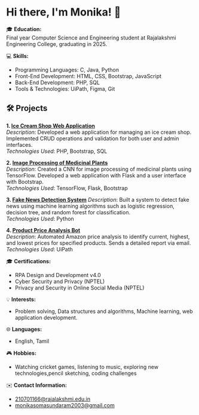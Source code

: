# Hi there, I'm Monika! 👋

🎓 **Education:**  
Final year Computer Science and Engineering student at Rajalakshmi Engineering College, graduating in 2025.

💻 **Skills:**  
- Programming Languages: C, Java, Python
- Front-End Development: HTML, CSS, Bootstrap, JavaScript
- Back-End Development: PHP, SQL
- Tools & Technologies: UiPath, Figma, Git
  
## 🛠️ Projects

**1. [Ice Cream Shop Web Application](https://github.com/MonikaSomasundaram/Icecream_Shop_WebApplication)**  
*Description*: Developed a web application for managing an ice cream shop. Implemented CRUD operations and validation for both user and admin interfaces.  
*Technologies Used*: PHP, Bootstrap, SQL

**2. [Image Processing of Medicinal Plants](https://github.com/MonikaSomasundaram/210701166-GE19612-PRIEE )**  
*Description*: Created a CNN for image processing of medicinal plants using TensorFlow. Developed a web application with Flask and a user interface with Bootstrap.  
*Technologies Used*: TensorFlow, Flask, Bootstrap

**3. [Fake News Detection System](https://github.com/MonikaSomasundaram/Fake_News_Detection)** 
*Description*: Built a system to detect fake news using machine learning algorithms such as logistic regression, decision tree, and random forest for classification.  
*Technologies Used*: Python

**4. [Product Price Analysis Bot](https://github.com/MonikaSomasundaram/Product_Price_Analysis_Bot)**  
*Description*: Automated Amazon price analysis to identify current, highest, and lowest prices for specified products. Sends a detailed report via email.  
*Technologies Used*: UiPath

🎓 **Certifications:**  
- RPA Design and Development v4.0
- Cyber Security and Privacy (NPTEL)
- Privacy and Security in Online Social Media (NPTEL)

💡 **Interests:**  
- Problem solving, Data structures and algorithms, Machine learning, web application development.

🌐 **Languages:**  
- English, Tamil

🎮 **Hobbies:**  
- Watching cricket games, listening to music, exploring new technologies,pencil sketching, coding challenges

✉️ **Contact Information:**  
- 210701166@rajalakshmi.edu.in 
- monikasomasundaram2003@gmail.com

